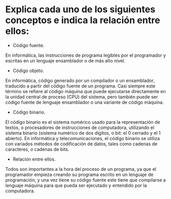 # Explica cada uno de los siguientes conceptos e indica la relación entre ellos:

- Código fuente.

En informática, las instrucciones de programa legibles por el programador y escritas en un lenguaje ensamblador o de más alto nivel. 

- Código objeto.

En informática, código generado por un compilador o un ensamblador, traducido a partir del código fuente de un programa. Casi siempre este término se refiere al código máquina que puede ejecutarse directamente en la unidad central de proceso (CPU) del sistema, pero también puede ser código fuente de lenguaje ensamblador o una variante de código máquina.

- Código binario.

El código binario es el sistema numérico usado para la representación de textos, o procesadores de instrucciones de computadora, utilizando el sistema binario (sistema numérico de dos dígitos, o bit: el 0 cerrado y el 1 abierto). En informática y telecomunicaciones, el código binario se utiliza con variados métodos de codificación de datos, tales como cadenas de caracteres, o cadenas de bits.

- Relación entre ellos.

Todos son importantes a la hora del proceso de un programa, ya que el programador empieza creando su programa escrito en un lenguaje de programación, y una vez tiene su código fuente este tiene que compilarse a lenguaje máquina para que pueda ser ejecutado y entendido por la computadora.
